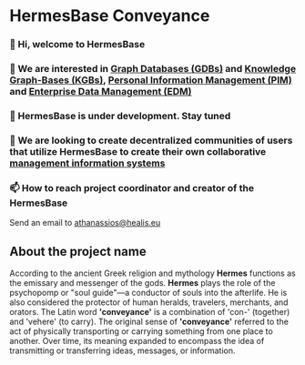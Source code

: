 # HermesBase Conveyance

  ### 👋 Hi, welcome to HermesBase

  ### 👀 We are interested in [Graph Databases (GDBs)](https://www.wikiwand.com/en/Graph_database) and [Knowledge Graph-Bases (KGBs)](https://www.wikiwand.com/en/Knowledge_base), [Personal Information Management (PIM)](https://www.wikiwand.com/en/Personal_information_management) and [Enterprise Data Management (EDM)](https://en.wikiwand.com/en/Enterprise_data_management)

  ### 🌱 HermesBase is under development. Stay tuned

  ### 💞️ We are looking to create decentralized communities of users that utilize HermesBase to create their own collaborative [management information systems](https://www.wikiwand.com/en/Management_information_system)

  ### 📫 How to reach project coordinator and creator of the HermesBase
  Send an email to athanassios@healis.eu


## About the project name
According to the ancient Greek religion and mythology **Hermes** functions as the emissary and messenger of the gods. **Hermes** plays the role of the psychopomp or "soul guide"—a conductor of souls into the afterlife. He is also considered the protector of human heralds, travelers, merchants, and orators. The Latin word **'conveyance'** is a combination of 'con-' (together) and 'vehere' (to carry). The original sense of **'conveyance'** referred to the act of physically transporting or carrying something from one place to another. Over time, its meaning expanded to encompass the idea of transmitting or transferring ideas, messages, or information.


<!---
hermesbase/hermesbase is a ✨ special ✨ repository because its `README.md` (this file) appears on your GitHub profile.
You can click the Preview link to take a look at your changes.
--->
